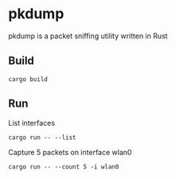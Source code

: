 # pkdump
pkdump is a packet sniffing utility written in Rust

## Build
```
cargo build
```

## Run

List interfaces
```
cargo run -- --list
```

Capture 5 packets on interface wlan0
```
cargo run -- --count 5 -i wlan0
```